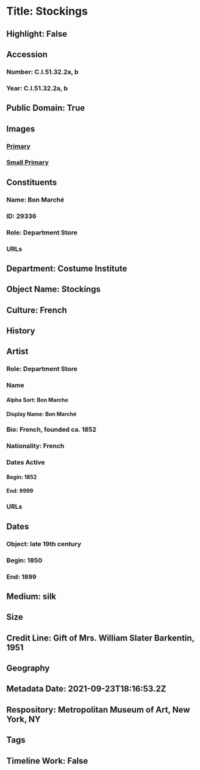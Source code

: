 # Title: Stockings
## Highlight: False
## Accession
### Number: C.I.51.32.2a, b
### Year: C.I.51.32.2a, b
## Public Domain: True
## Images
### [Primary](https://images.metmuseum.org/CRDImages/ci/original/CI51.32.2ab.jpg)
### [Small Primary](https://images.metmuseum.org/CRDImages/ci/web-large/CI51.32.2ab.jpg)
## Constituents
### Name: Bon Marché
### ID: 29336
### Role: Department Store
### URLs
## Department: Costume Institute
## Object Name: Stockings
## Culture: French
## History
## Artist
### Role: Department Store
### Name
#### Alpha Sort: Bon Marche
#### Display Name: Bon Marché
### Bio: French, founded ca. 1852
### Nationality: French
### Dates Active
#### Begin: 1852
#### End: 9999
### URLs
## Dates
### Object: late 19th century
### Begin: 1850
### End: 1899
## Medium: silk
## Size
## Credit Line: Gift of Mrs. William Slater Barkentin, 1951
## Geography
## Metadata Date: 2021-09-23T18:16:53.2Z
## Respository: Metropolitan Museum of Art, New York, NY
## Tags
## Timeline Work: False